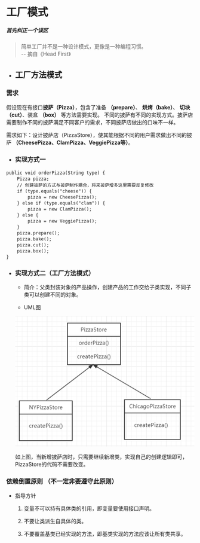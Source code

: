 #  工厂模式

##### 首先纠正一个误区

>  简单工厂并不是一种设计模式，更像是一种编程习惯。       
 -- 摘自《Head First》


+ ##  工厂方法模式

###  需求

假设现在有接口**披萨（Pizza）**，包含了准备 **（prepare）**、 **烘烤（bake）**、 **切块（cut）**、装盒 **（box）** 等方法需要实现。
不同的披萨有不同的实现方式。披萨店需要制作不同的披萨满足不同客户的需求，不同披萨店做出的口味不一样。

需求如下：设计披萨店（PizzaStore），使其能根据不同的用户需求做出不同的披萨 **（CheesePizza、ClamPizza、VeggiePizza等）**。

+ ###  实现方式一

```
public void orderPizza(String type) {
	Pizza pizza;
	// 创建披萨的方式与披萨制作耦合，将来披萨增多这里需要反复修改
	if (type.equals("cheese")) {
	    pizza = new CheesePizza();
	} else if (type.equals("clam")) {
	    pizza = new ClamPizza();
	} else {
	    pizza = new VeggiePizza();
	}
	pizza.prepare();
	pizza.bake();
	pizza.cut();
	pizza.box();
}
```

+ ###  实现方式二（工厂方法模式）

   + 简介：父类封装对象的产品操作，创建产品的工作交给子类实现，不同子类可以创建不同的对象。

   + UML图
    
    ![工厂方法模式UML](factory_method_uml.png)
    
    如上图，当新增披萨店时，只需要继续新增类，实现自己的创建逻辑即可，PizzaStore的代码不需要改变。





### 依赖倒置原则 **（不一定非要遵守此原则）**

+ 指导方针

   1. 变量不可以持有具体类的引用，即变量要使用接口声明。
   
   2. 不要让类派生自具体的类。
   
   3. 不要覆盖基类已经实现的方法，即基类实现的方法应该让所有类共享。
   
   